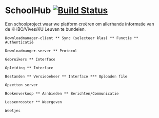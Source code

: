 SchoolHub [![Build Status](https://api.travis-ci.org/Tjoene/SchoolHub.svg?branch=master)](https://travis-ci.org/Tjoene/SchoolHub)
=========
Een schoolproject waar we platform creëren om allerhande informatie van de KHBO/Vives/KU Leuven te bundelen.

    Downloadmanager-client ** Sync (selecteer klas) ** Functie ** Authenticatie

    Downloadmanger-server ** Protocol

    Gebruikers ** Interface

    Opleiding ** Interface

    Bestanden ** Versiebeheer ** Interface *** Uploaden file

    Opzetten server

    Boekenverkoop ** Aanbieden ** Berichten/Communicatie

    Lessenrooster ** Weergeven

    Weetjes
